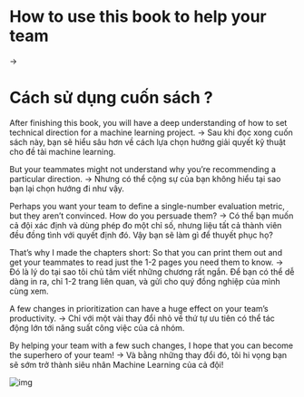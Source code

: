 # How to use this book to help your team 
->

# Cách sử dụng cuốn sách ?

After finishing this book, you will have a deep understanding of how to set technical direction for a machine learning project.
->
Sau khi đọc xong cuốn sách này, bạn sẽ hiểu sâu hơn về cách lựa chọn hướng giải quyết kỹ thuật cho đề tài machine learning. 

But your teammates might not understand why you’re recommending a particular direction.
->
Nhưng có thể cộng sự của bạn không hiểu tại sao bạn lại chọn hướng đi như vậy. 

Perhaps you want your team to define a single-number evaluation metric, but they aren’t convinced. How do you persuade them?
->
Có thể bạn muốn cả đội xác định và dùng phép đo một chỉ số, nhưng liệu tất cả thành viên đều đồng tình với quyết định đó. Vậy bạn sẽ làm gì để thuyết phục họ?



That’s why I made the chapters short: So that you can print them out and get your teammates to read just the 1-2 pages you need them to know.
->
Đó là lý do tại sao tôi chủ tâm viết những chương rất ngắn. Để bạn có thể dễ dàng in ra, chỉ 1-2 trang liên quan, và gửi cho quý đồng nghiệp của mình cùng xem. 

A few changes in prioritization can have a huge effect on your team’s productivity. 
->
Chỉ với một vài thay đổi nhỏ về thứ tự ưu tiên có thể tác động lớn tới năng suất công việc của cả nhóm.  

By helping your team with a few such changes, I hope that you can become the superhero of your team!
-> 
Và bằng những thay đổi đó, tôi hi vọng bạn sẽ sớm trở thành siêu nhân Machine Learning của cả đội!

![img](../imgs/C02_01.png)
